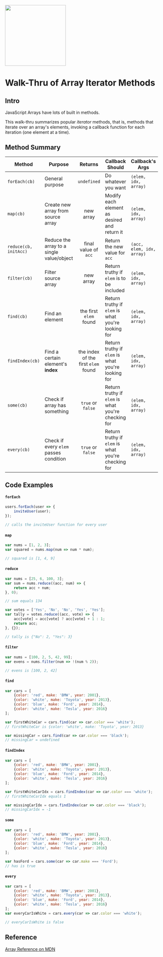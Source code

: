 <img src="https://i.imgur.com/oY0P1r0.png" width="200">

# Walk-Thru of Array Iterator Methods

## Intro
JavaScript Arrays have lots of built in methods.

This walk-thru summarizes popular _iterator_ methods, that is, methods that iterate over an array's elements, invoking a callback function for each iteration (one element at a time).

## Method Summary

| Method | Purpose | Returns | Callback Should | Callback's Args |
| --- | --- | :-: | --- | --- |
| `forEach(cb)` | General purpose |`undefined` | Do whatever you want | `(elem, idx, array)` | 
| `map(cb)` | Create new array from source array | new array | Modify each element as desired and return it | `(elem, idx, array)` | 
| `reduce(cb, initAcc)` | Reduce the array to a single value/object | final value of `acc` | Return the new value for `acc` | `(acc, elem, idx, array)` | 
| `filter(cb)` | Filter source array | new array | Return truthy if `elem` is to be included | `(elem, idx, array)` | 
| `find(cb)` | Find an element | the first `elem` found | Return truthy if `elem` is what you're looking for | `(elem, idx, array)` |
| `findIndex(cb)` | Find a certain element's **index** | the index of the first `elem` found | Return truthy if `elem` is what you're looking for | `(elem, idx, array)` |
| `some(cb)` | Check if array has something | `true` or `false` | Return truthy if `elem` is what you're checking for | `(elem, idx, array)` |
| `every(cb)` | Check if every `elem` passes condition | `true` or `false` | Return truthy if `elem` is what you're checking for | `(elem, idx, array)` |

## Code Examples

#### `forEach`

```js
users.forEach(user => {
	inviteUser(user);
});

// calls the inviteUser function for every user
```

#### `map`

```js
var nums = [1, 2, 3];
var squared = nums.map(num => num * num);

// squared is [1, 4, 9]
```

#### `reduce`

```js
var nums = [25, 6, 100, 3];
var sum = nums.reduce((acc, num) => {
	return acc + num;
}, 0);

// sum equals 134
```

```js
var votes = ['Yes', 'No', 'No', 'Yes', 'Yes'];
var tally = votes.reduce((acc, vote) => {
	acc[vote] = acc[vote] ? acc[vote] + 1 : 1;
	return acc;
}, {});

// tally is {"No": 2, "Yes": 3}
```

#### `filter`

```js
var nums = [100, 2, 5, 42, 99];
var evens = nums.filter(num => !(num % 2));

// evens is [100, 2, 42]
```

#### `find`

```js
var cars = [
	{color: 'red', make: 'BMW', year: 2001},
	{color: 'white', make: 'Toyota', year: 2013},
	{color: 'blue', make: 'Ford', year: 2014},
	{color: 'white', make: 'Tesla', year: 2016}
];

var firstWhiteCar = cars.find(car => car.color === 'white');
// firstWhiteCar is {color: 'white', make: 'Toyota', year: 2013}

var missingCar = cars.find(car => car.color === 'black');
// missingCar = undefined
```

#### `findIndex`

```js
var cars = [
	{color: 'red', make: 'BMW', year: 2001},
	{color: 'white', make: 'Toyota', year: 2013},
	{color: 'blue', make: 'Ford', year: 2014},
	{color: 'white', make: 'Tesla', year: 2016}
];

var firstWhiteCarIdx = cars.findIndex(car => car.color === 'white');
// firstWhiteCarIdx equals 1

var missingCarIdx = cars.findIndex(car => car.color === 'black');
// missingCarIdx = -1
```

#### `some`

```js
var cars = [
	{color: 'red', make: 'BMW', year: 2001},
	{color: 'white', make: 'Toyota', year: 2013},
	{color: 'blue', make: 'Ford', year: 2014},
	{color: 'white', make: 'Tesla', year: 2016}
];

var hasFord = cars.some(car => car.make === 'Ford');
// has is true
```

#### `every`

```js
var cars = [
	{color: 'red', make: 'BMW', year: 2001},
	{color: 'white', make: 'Toyota', year: 2013},
	{color: 'blue', make: 'Ford', year: 2014},
	{color: 'white', make: 'Tesla', year: 2016}
];
var everyCarIsWhite = cars.every(car => car.color === 'white');

// everyCarIsWhite is false
```

## Reference

[Array Reference on MDN](https://developer.mozilla.org/en-US/docs/Web/JavaScript/Reference/Global_Objects/Array)